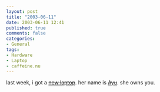 ```yaml
---
layout: post
title: "2003-06-11"
date: 2003-06-11 12:41
published: true
comments: false
categories:
- General
tags:
- Hardware
- Laptop
- caffeine.nu
---
```

last week, i got a [<strike>new laptop</strike>](http://caffeine.nu/main.php?page=ayu). her name is [<strike>Ayu</strike>](http://webshop.fujitsupc.com/fpc/Ecommerce/buildseriesbean.do?series=P2).  she owns you.
